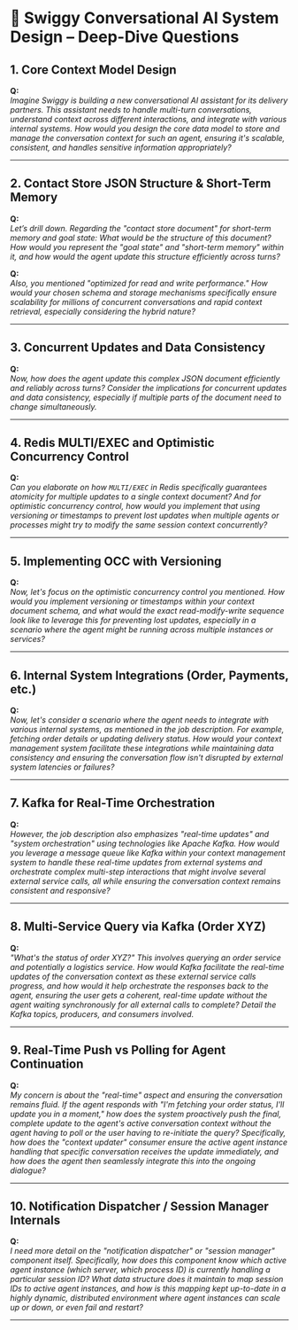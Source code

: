 # 🧠 Swiggy Conversational AI System Design – Deep-Dive Questions

## 1. Core Context Model Design

**Q:**  
_Imagine Swiggy is building a new conversational AI assistant for its delivery partners. This assistant needs to handle multi-turn conversations, understand context across different interactions, and integrate with various internal systems. How would you design the core data model to store and manage the conversation context for such an agent, ensuring it's scalable, consistent, and handles sensitive information appropriately?_

---

## 2. Contact Store JSON Structure & Short-Term Memory

**Q:**  
_Let’s drill down. Regarding the "contact store document" for short-term memory and goal state: What would be the *structure* of this document? How would you represent the "goal state" and "short-term memory" within it, and how would the agent *update* this structure efficiently across turns?_

**Q:**  
_Also, you mentioned "optimized for read and write performance." How would your chosen schema and storage mechanisms specifically ensure scalability for millions of concurrent conversations and rapid context retrieval, especially considering the hybrid nature?_

---

## 3. Concurrent Updates and Data Consistency

**Q:**  
_Now, how does the agent *update* this complex JSON document efficiently and reliably across turns? Consider the implications for concurrent updates and data consistency, especially if multiple parts of the document need to change simultaneously._

---

## 4. Redis MULTI/EXEC and Optimistic Concurrency Control

**Q:**  
_Can you elaborate on how `MULTI/EXEC` in Redis specifically guarantees atomicity for multiple updates to a single context document? And for optimistic concurrency control, how would you implement that using versioning or timestamps to prevent lost updates when multiple agents or processes might try to modify the same session context concurrently?_

---

## 5. Implementing OCC with Versioning

**Q:**  
_Now, let's focus on the optimistic concurrency control you mentioned. How would you implement versioning or timestamps within your context document schema, and what would the exact read-modify-write sequence look like to leverage this for preventing lost updates, especially in a scenario where the agent might be running across multiple instances or services?_

---

## 6. Internal System Integrations (Order, Payments, etc.)

**Q:**  
_Now, let's consider a scenario where the agent needs to integrate with various internal systems, as mentioned in the job description. For example, fetching order details or updating delivery status. How would your context management system facilitate these integrations while maintaining data consistency and ensuring the conversation flow isn't disrupted by external system latencies or failures?_

---

## 7. Kafka for Real-Time Orchestration

**Q:**  
_However, the job description also emphasizes "real-time updates" and "system orchestration" using technologies like Apache Kafka. How would you leverage a message queue like Kafka within your context management system to handle these real-time updates from external systems and orchestrate complex multi-step interactions that might involve several external service calls, all while ensuring the conversation context remains consistent and responsive?_

---

## 8. Multi-Service Query via Kafka (Order XYZ)

**Q:**  
_"What's the status of order XYZ?" This involves querying an order service and potentially a logistics service. How would Kafka facilitate the real-time updates of the conversation context as these external service calls progress, and how would it help orchestrate the responses back to the agent, ensuring the user gets a coherent, real-time update without the agent waiting synchronously for all external calls to complete? Detail the Kafka topics, producers, and consumers involved._

---

## 9. Real-Time Push vs Polling for Agent Continuation

**Q:**  
_My concern is about the "real-time" aspect and ensuring the conversation remains fluid. If the agent responds with "I'm fetching your order status, I'll update you in a moment," how does the system *proactively* push the final, complete update to the agent's active conversation context without the agent having to poll or the user having to re-initiate the query? Specifically, how does the "context updater" consumer ensure the *active* agent instance handling that specific conversation receives the update immediately, and how does the agent then seamlessly integrate this into the ongoing dialogue?_

---

## 10. Notification Dispatcher / Session Manager Internals

**Q:**  
_I need more detail on the "notification dispatcher" or "session manager" component itself. Specifically, how does this component *know* which active agent instance (which server, which process ID) is currently handling a particular session ID? What data structure does it maintain to map session IDs to active agent instances, and how is this mapping kept up-to-date in a highly dynamic, distributed environment where agent instances can scale up or down, or even fail and restart?_

---
